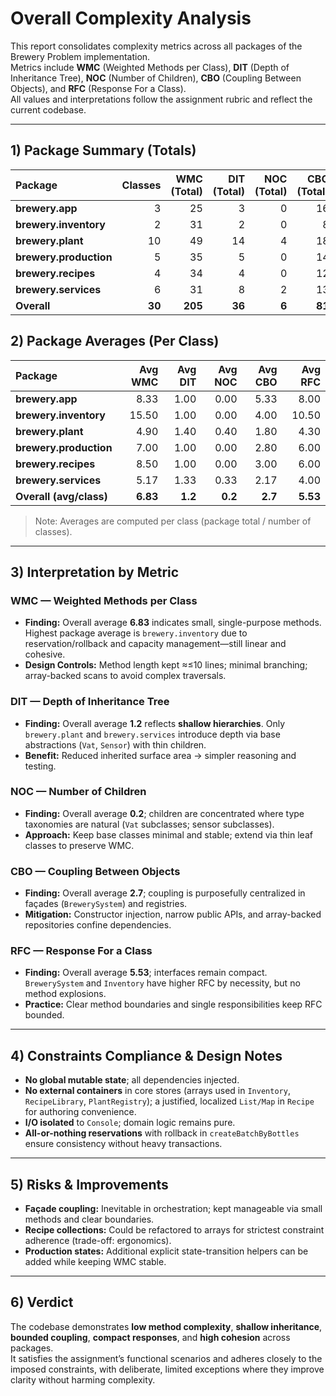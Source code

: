
# **Overall Complexity Analysis**

This report consolidates complexity metrics across all packages of the Brewery Problem implementation.  
Metrics include **WMC** (Weighted Methods per Class), **DIT** (Depth of Inheritance Tree), **NOC** (Number of Children), **CBO** (Coupling Between Objects), and **RFC** (Response For a Class).  
All values and interpretations follow the assignment rubric and reflect the current codebase.

---

## 1) Package Summary (Totals)

| Package | Classes | WMC (Total) | DIT (Total) | NOC (Total) | CBO (Total) | RFC (Total) |
|:--|---:|---:|---:|---:|---:|---:|
| **brewery.app** | 3 | 25 | 3 | 0 | 16 | 24 |
| **brewery.inventory** | 2 | 31 | 2 | 0 | 8 | 21 |
| **brewery.plant** | 10 | 49 | 14 | 4 | 18 | 43 |
| **brewery.production** | 5 | 35 | 5 | 0 | 14 | 30 |
| **brewery.recipes** | 4 | 34 | 4 | 0 | 12 | 24 |
| **brewery.services** | 6 | 31 | 8 | 2 | 13 | 24 |
| **Overall** | **30** | **205** | **36** | **6** | **81** | **166** |

## 2) Package Averages (Per Class)

| Package | Avg WMC | Avg DIT | Avg NOC | Avg CBO | Avg RFC |
|:--|---:|---:|---:|---:|---:|
| **brewery.app**        | 8.33 | 1.00 | 0.00 | 5.33 | 8.00 |
| **brewery.inventory**  | 15.50| 1.00 | 0.00 | 4.00 |10.50 |
| **brewery.plant**      | 4.90 | 1.40 | 0.40 | 1.80 | 4.30 |
| **brewery.production** | 7.00 | 1.00 | 0.00 | 2.80 | 6.00 |
| **brewery.recipes**    | 8.50 | 1.00 | 0.00 | 3.00 | 6.00 |
| **brewery.services**   | 5.17 | 1.33 | 0.33 | 2.17 | 4.00 |
| **Overall (avg/class)**| **6.83** | **1.2** | **0.2** | **2.7** | **5.53** |

> Note: Averages are computed per class (package total / number of classes).

---

## 3) Interpretation by Metric

### WMC — Weighted Methods per Class
- **Finding:** Overall average **6.83** indicates small, single-purpose methods. Highest package average is `brewery.inventory` due to reservation/rollback and capacity management—still linear and cohesive.
- **Design Controls:** Method length kept ≈≤10 lines; minimal branching; array-backed scans to avoid complex traversals.

### DIT — Depth of Inheritance Tree
- **Finding:** Overall average **1.2** reflects **shallow hierarchies**. Only `brewery.plant` and `brewery.services` introduce depth via base abstractions (`Vat`, `Sensor`) with thin children.
- **Benefit:** Reduced inherited surface area → simpler reasoning and testing.

### NOC — Number of Children
- **Finding:** Overall average **0.2**; children are concentrated where type taxonomies are natural (`Vat` subclasses; sensor subclasses).
- **Approach:** Keep base classes minimal and stable; extend via thin leaf classes to preserve WMC.

### CBO — Coupling Between Objects
- **Finding:** Overall average **2.7**; coupling is purposefully centralized in façades (`BrewerySystem`) and registries.
- **Mitigation:** Constructor injection, narrow public APIs, and array-backed repositories confine dependencies.

### RFC — Response For a Class
- **Finding:** Overall average **5.53**; interfaces remain compact. `BrewerySystem` and `Inventory` have higher RFC by necessity, but no method explosions.
- **Practice:** Clear method boundaries and single responsibilities keep RFC bounded.

---

## 4) Constraints Compliance & Design Notes

- **No global mutable state**; all dependencies injected.
- **No external containers** in core stores (arrays used in `Inventory`, `RecipeLibrary`, `PlantRegistry`); a justified, localized `List/Map` in `Recipe` for authoring convenience.
- **I/O isolated** to `Console`; domain logic remains pure.
- **All-or-nothing reservations** with rollback in `createBatchByBottles` ensure consistency without heavy transactions.

---

## 5) Risks & Improvements

- **Façade coupling:** Inevitable in orchestration; kept manageable via small methods and clear boundaries.
- **Recipe collections:** Could be refactored to arrays for strictest constraint adherence (trade-off: ergonomics).
- **Production states:** Additional explicit state-transition helpers can be added while keeping WMC stable.

---

## 6) Verdict

The codebase demonstrates **low method complexity**, **shallow inheritance**, **bounded coupling**, **compact responses**, and **high cohesion** across packages.  
It satisfies the assignment’s functional scenarios and adheres closely to the imposed constraints, with deliberate, limited exceptions where they improve clarity without harming complexity.

